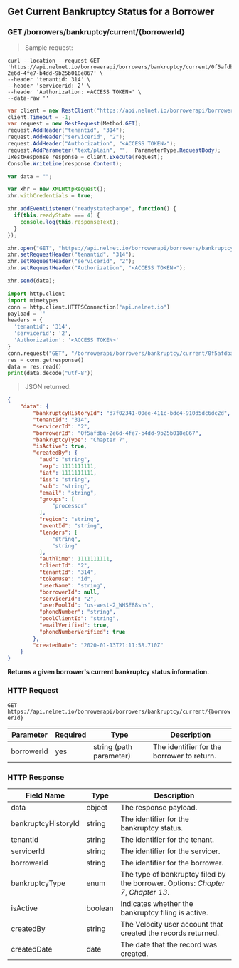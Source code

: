 <!--Endpoint introduction -->
## Get Current Bankruptcy Status for a Borrower

### GET /borrowers/bankruptcy/current/{borrowerId}

<!-- RIGHT: code samples -->

> Sample request:

```shell
curl --location --request GET 'https://api.nelnet.io/borrowerapi/borrowers/bankruptcy/current/0f5afdba-2e6d-4fe7-b4dd-9b25b018e867' \
--header 'tenantid: 314' \
--header 'servicerid: 2' \
--header 'Authorization: <ACCESS TOKEN>' \
--data-raw ''
```

```csharp
var client = new RestClient("https://api.nelnet.io/borrowerapi/borrowers/bankruptcy/current/0f5afdba-2e6d-4fe7-b4dd-9b25b018e867");
client.Timeout = -1;
var request = new RestRequest(Method.GET);
request.AddHeader("tenantid", "314");
request.AddHeader("servicerid", "2");
request.AddHeader("Authorization", "<ACCESS TOKEN>");
request.AddParameter("text/plain", "",  ParameterType.RequestBody);
IRestResponse response = client.Execute(request);
Console.WriteLine(response.Content);
```

```javascript
var data = "";

var xhr = new XMLHttpRequest();
xhr.withCredentials = true;

xhr.addEventListener("readystatechange", function() {
  if(this.readyState === 4) {
    console.log(this.responseText);
  }
});

xhr.open("GET", "https://api.nelnet.io/borrowerapi/borrowers/bankruptcy/current/0f5afdba-2e6d-4fe7-b4dd-9b25b018e867");
xhr.setRequestHeader("tenantid", "314");
xhr.setRequestHeader("servicerid", "2");
xhr.setRequestHeader("Authorization", "<ACCESS TOKEN>");

xhr.send(data);
```

```python
import http.client
import mimetypes
conn = http.client.HTTPSConnection("api.nelnet.io")
payload = ''
headers = {
  'tenantid': '314',
  'servicerid': '2',
  'Authorization': '<ACCESS TOKEN>'
}
conn.request("GET", "/borrowerapi/borrowers/bankruptcy/current/0f5afdba-2e6d-4fe7-b4dd-9b25b018e867", payload, headers)
res = conn.getresponse()
data = res.read()
print(data.decode("utf-8"))
```

> JSON returned:

```json
{
    "data": {
        "bankruptcyHistoryId": "d7f02341-00ee-411c-bdc4-910d5dc6dc2d",
        "tenantId": "314",
        "servicerId": "2",
        "borrowerId": "0f5afdba-2e6d-4fe7-b4dd-9b25b018e867",
        "bankruptcyType": "Chapter 7",
        "isActive": true,
        "createdBy": {
          "aud": "string",
          "exp": 1111111111,
          "iat": 1111111111,
          "iss": "string",
          "sub": "string",
          "email": "string",
          "groups": [
              "processor"
          ],
          "region": "string",
          "eventId": "string",
          "lenders": [
              "string",
              "string"
          ],
          "authTime": 1111111111,
          "clientId": "2",
          "tenantId": "314",
          "tokenUse": "id",
          "userName": "string",
          "borrowerId": null,
          "servicerId": "2",
          "userPoolId": "us-west-2_WHSE88shs",
          "phoneNumber": "string",
          "poolClientId": "string",
          "emailVerified": true,
          "phoneNumberVerified": true
        },
        "createdDate": "2020-01-13T21:11:58.710Z"
    }
}
```

<!-- LEFT: documentation -->

**Returns a given borrower's current bankruptcy status information.**

### HTTP Request

`GET https://api.nelnet.io/borrowerapi/borrowers/bankruptcy/current/{borrowerId}`

Parameter | Required | Type   | Description
----------| -------- | ------ | -----------
borrowerId | yes | string (path parameter) | The identifier for the borrower to return.

### HTTP Response

Field Name | Type | Description
---------- | ------- | -------
data | object | The response payload.
bankruptcyHistoryId | string | The identifier for the bankruptcy status.
tenantId | string | The identifier for the tenant.
servicerId | string | The identifier for the servicer.
borrowerId | string | The identifier for the borrower.
bankruptcyType | enum | The type of bankruptcy filed by the borrower. Options: *Chapter 7*, *Chapter 13*.
isActive | boolean | Indicates whether the bankruptcy filing is active.
createdBy | string | The Velocity user account that created the records returned.
createdDate | date | The date that the record was created.